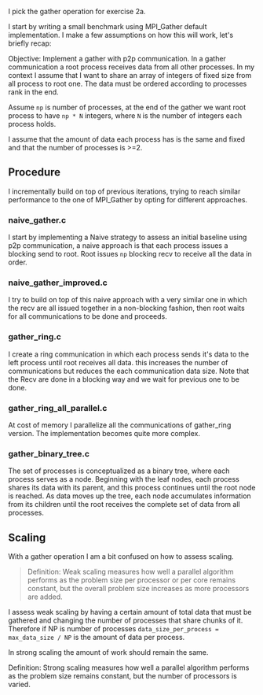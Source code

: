 I pick the gather operation for exercise 2a.

I start by writing a small benchmark using MPI_Gather default implementation.
I make a few assumptions on how this will work, let's briefly recap:

Objective: Implement a gather with p2p communication. In a gather communication
a root process receives data from all other processes. In my context I assume
that I want to share an array of integers of fixed size from all process to root one. The data must be ordered according to processes rank in the end.

Assume `np` is number of processes, at the end of the gather we want root process to have `np * N` integers, where `N` is the number of integers each process holds.

I assume that the amount of data each process has is the same and fixed and that the number of processes is >=2.

## Procedure

I incrementally build on top of previous iterations, trying to reach similar performance to the one of MPI_Gather by opting for different approaches.

### naive_gather.c
I start by implementing a Naive strategy to assess an initial baseline using p2p communication, a naive approach is that each process issues a blocking send to root. Root issues `np` blocking recv to receive all the data in order.

### naive_gather_improved.c
I try to build on top of this naive approach with a very similar one in which the recv are all issued together in a non-blocking fashion, then root waits for all communications to be done and proceeds.

### gather_ring.c
I create a ring communication in which each process sends
it's data to the left process until root receives all data.
this increases the number of communications but reduces the
each communication data size.
Note that the Recv are done in a blocking way and we wait for previous one
to be done.

### gather_ring_all_parallel.c
At cost of memory I parallelize all the communications of gather_ring version. The implementation becomes quite more complex.

### gather_binary_tree.c
The set of processes is conceptualized as a binary tree, where each process serves as a node. Beginning with the leaf nodes, each process shares its data with its parent, and this process continues until the root node is reached. As data moves up the tree, each node accumulates information from its children until the root receives the complete set of data from all processes.


## Scaling

With a gather operation I am a bit confused on how to assess scaling.

> Definition: Weak scaling measures how well a parallel algorithm performs as the problem size per processor or per core remains constant, but the overall problem size increases as more processors are added.

I assess weak scaling by having a certain amount of total data that must be gathered and changing the number of processes that share chunks of it.
Therefore if NP is number of processes
`data_size_per_process = max_data_size / NP` is the amount of data per process.

In strong scaling the amount of work should remain the same.

Definition: Strong scaling measures how well a parallel algorithm performs as the problem size remains constant, but the number of processors is varied.